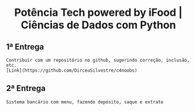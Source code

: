 <h1 align="center"  size="30px">
Potência Tech powered by iFood | Ciências de Dados com Python 
</h1>

## 1ª Entrega

    Contribuir com um repositório no github, sugerindo correção, inclusão, etc.
    [Link](https://github.com/DirceuSilvestre/c4noobs)

## 2ª Entrega

    Sistema bancário com menu, fazendo depósito, saque e extrato
